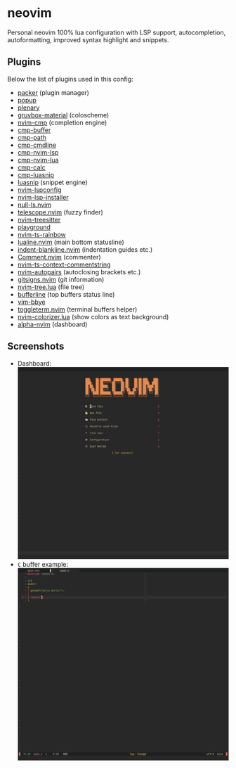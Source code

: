 # neovim
Personal neovim 100% lua configuration with LSP support, autocompletion,
autoformatting, improved syntax highlight and snippets.

## Plugins
Below the list of plugins used in this config:
- [packer](https://github.com/wbthomason/packer.nvim) (plugin manager)
- [popup](https://github.com/nvim-lua/popup.nvim)
- [plenary](https://github.com/nvim-lua/plenary.nvim)
- [gruvbox-material](https://github.com/sainnhe/gruvbox-material) (coloscheme)
- [nvim-cmp](https://github.com/hrsh7th/nvim-cmp) (completion engine)
- [cmp-buffer](https://github.com/hrsh7th/cmp-buffer)
- [cmp-path](https://github.com/hrsh7th/cmp-path)
- [cmp-cmdline](https://github.com/hrsh7th/cmp-cmdline)
- [cmp-nvim-lsp](https://github.com/hrsh7th/cmp-nvim-lsp)
- [cmp-nvim-lua](https://github.com/hrsh7th/cmp-nvim-lua)
- [cmp-calc](https://github.com/hrsh7th/cmp-calc)
- [cmp-luasnip](https://github.com/saadparwaiz1/cmp_luasnip)
- [luasnip](https://github.com/L3MON4D3/LuaSnip) (snippet engine)
- [nvim-lspconfig](https://github.com/neovim/nvim-lspconfig)
- [nvim-lsp-installer](https://github.com/williamboman/nvim-lsp-installer)
- [null-ls.nvim](https://github.com/jose-elias-alvarez/null-ls.nvim)
- [telescope.nvim](https://github.com/nvim-telescope/telescope.nvim) (fuzzy finder)
- [nvim-treesitter](https://github.com/nvim-treesitter/nvim-treesitter)
- [playground](https://github.com/nvim-treesitter/playground)
- [nvim-ts-rainbow](https://github.com/p00f/nvim-ts-rainbow)
- [lualine.nvim](https://github.com/nvim-lualine/lualine.nvim) (main bottom statusline)
- [indent-blankline.nvim](https://github.com/lukas-reineke/indent-blankline.nvim) (indentation guides etc.)
- [Comment.nvim](https://github.com/numToStr/Comment.nvim) (commenter)
- [nvim-ts-context-commentstring](https://github.com/JoosepAlviste/nvim-ts-context-commentstring)
- [nvim-autopairs](https://github.com/windwp/nvim-autopairs) (autoclosing brackets etc.)
- [gitsigns.nvim](https://github.com/lewis6991/gitsigns.nvim) (git information)
- [nvim-tree.lua](https://github.com/kyazdani42/nvim-tree.lua) (file tree)
- [bufferline](https://github.com/akinsho/bufferline.nvim) (top buffers status line)
- [vim-bbye](https://github.com/moll/vim-bbye)
- [toggleterm.nvim](https://github.com/akinsho/toggleterm.nvim) (terminal buffers helper)
- [nvim-colorizer.lua](https://github.com/norcalli/nvim-colorizer.lua) (show colors as text background)
- [alpha-nvim](https://github.com/goolord/alpha-nvim) (dashboard)

## Screenshots
- Dashboard:
![dashboard](assets/dashboard.png)
- `C` buffer example:
![c_program](assets/c_program.png)

